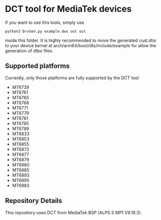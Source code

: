 # DCT tool for MediaTek devices

If you want to use this tools, simply use

    python3 DrvGen.py example.dws out out

inside this folder. It is highly recommended to move the generated cust.dtsi to
your device kernel at arch/arm64/boot/dts/include/example for allow the generation of dtbo files.

## Supported platforms
Currently, only those platforms are fully supported by the DCT tool

- MT6739
- MT6761
- MT6765
- MT6768
- MT6771
- MT6779
- MT6781
- MT6785
- MT6789
- MT6833
- MT6853
- MT6855
- MT6873
- MT6877
- MT6879
- MT6880
- MT6885
- MT6893
- MT6895
- MT6983

## Repository Details
This repository uses DCT from MediaTek BSP (ALPS S MP1 V9.16.3).
